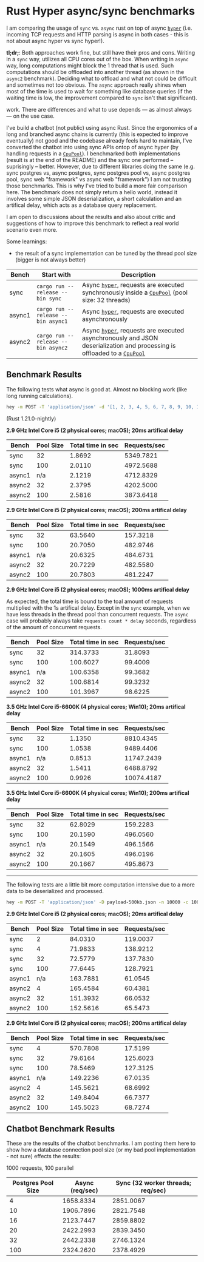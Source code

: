 # Rust Hyper async/sync benchmarks

I am comparing the usage of `sync` vs. `async` rust on top of async [`hyper`](https://github.com/hyperium/hyper) (i.e. incoming TCP requests and HTTP parsing is async in both cases - this is not about async hyper vs sync hyper!).

**tl;dr;**: Both approaches work fine, but still have their pros and cons. Writing in a `sync` way, utilizes all CPU cores out of the box. When writing in `async` way, long computations might block the 1 thread that is used. Such computations should be offloaded into another thread (as shown in the `async2` benchmark). Deciding what to offload and what not could be difficult and sometimes not too obvious. The `async` approach really shines when most of the time is used to wait for something like database queries (if the waiting time is low, the improvement compared to `sync` isn't that significant). 

work. There are differences and what to use depends — as almost always — on the use case.

I've build a chatbot (not public) using async Rust. Since the ergonomics of a long and branched async chains is currently (this is expected to improve eventually) not good and the codebase already feels hard to maintain, I've converted the chatbot into using sync APIs ontop of async hyper (by handling requests in a [`CpuPool`](https://github.com/alexcrichton/futures-rs)). I benchmarked both implementations (result is at the end of the README) and the sync one performed – suprisingly – better. However, due to different libraries doing the same (e.g. sync postgres vs, async postgres, sync postgres pool vs, async postgres pool, sync web "framework" vs async web "framework") I am not trusting those benchmarks. This is why I've tried to build a more fair comparison here. The benchmark does not simply return a hello world, instead it involves some simple JSON deserialization, a short calculation and an artifical delay, which acts as a database query replacement.

I am open to discussions about the results and also about critic and suggestions of how to improve this benchmark to reflect a real world scenario even more.

Some learnings:

- the result of a sync implementation can be tuned by the thread pool size (bigger is not always better)

| Bench | Start with | Description |
| --- | --- | --- |
| sync | `cargo run --release --bin sync` | Async [`hyper`](https://github.com/hyperium/hyper), requests are executed synchronously inside a [`CpuPool`](https://github.com/alexcrichton/futures-rs) (pool size: 32 threads) |
| async1 | `cargo run --release --bin async1` | Async [`hyper`](https://github.com/hyperium/hyper), requests are executed asynchronously |
| async2 | `cargo run --release --bin async2` | Async [`hyper`](https://github.com/hyperium/hyper), requests are executed asynchronously and JSON deserialization and processing is offloaded to a [`CpuPool`](https://github.com/alexcrichton/futures-rs) |

## Benchmark Results

The following tests what async is good at. Almost no blocking work (like long running calculations).

```bash
hey -m POST -T 'application/json' -d '[1, 2, 3, 4, 5, 6, 7, 8, 9, 10, 11, 12, 13, 14, 15, 16, 17, 18, 19, 20]' -n 10000 -c 100 http://127.0.0.1:3000/
```

(Rust 1.21.0-nightly)

**2.9 GHz Intel Core i5 (2 physical cores; macOS); 20ms artifical delay**

| Bench | Pool Size | Total time in sec | Requests/sec |
| --- | --- | --- | --- |
| sync | 32 | 1.8692 | 5349.7821 |
| sync | 100 | 2.0110 | 4972.5688 |
| async1 | n/a | 2.1219 | 4712.8329 |
| async2 | 32 | 2.3795 | 4202.5000 |
| async2 | 100 | 2.5816 | 3873.6418 |

**2.9 GHz Intel Core i5 (2 physical cores; macOS); 200ms artifical delay**

| Bench | Pool Size | Total time in sec | Requests/sec |
| --- | --- | --- | --- |
| sync | 32 | 63.5640 | 157.3218 |
| sync | 100 | 20.7050 | 482.9746 |
| async1 | n/a | 20.6325 | 484.6731 |
| async2 | 32 | 20.7229 | 482.5580 |
| async2 | 100 | 20.7803 | 481.2247 |

**2.9 GHz Intel Core i5 (2 physical cores; macOS); 1000ms artifical delay**

As expected, the total time is bound to the toal amount of requests multiplied with the 1s artifical delay. Except in the `sync` example, when we have less threads in the thread pool than concurrent requests. The `async` case will probably always take `requests count * delay` seconds, regardless of the amount of concurrent requests.

| Bench | Pool Size | Total time in sec | Requests/sec |
| --- | --- | --- | --- |
| sync | 32 | 314.3733 | 31.8093 |
| sync | 100 | 100.6027 | 99.4009 |
| async1 | n/a | 100.6358 | 99.3682 |
| async2 | 32 | 100.6814 | 99.3232 |
| async2 | 100 | 101.3967 | 98.6225 |

**3.5 GHz Intel Core i5-6600K (4 physical cores; Win10); 20ms artifical delay**

| Bench | Pool Size | Total time in sec | Requests/sec |
| --- | --- | --- | --- |
| sync | 32 | 1.1350 | 8810.4345 |
| sync | 100 |  1.0538 | 9489.4406 |
| async1 | n/a | 0.8513 | 11747.2439 |
| async2 | 32 | 1.5411 | 6488.8792 |
| async2 | 100 | 0.9926 | 10074.4187 |

**3.5 GHz Intel Core i5-6600K (4 physical cores; Win10); 200ms artifical delay**

| Bench | Pool Size | Total time in sec | Requests/sec |
| --- | --- | --- | --- |
| sync | 32 | 62.8029 | 159.2283 |
| sync | 100 | 20.1590 | 496.0560 |
| async1 | n/a | 20.1549 | 496.1566 |
| async2 | 32 | 20.1605 | 496.0196 |
| async2 | 100 | 20.1667 | 495.8673 |

---

The following tests are a little bit more computation intensive due to a more data to be deserialized and processed.

```bash
hey -m POST -T 'application/json' -D payload-500kb.json -n 10000 -c 100 http://127.0.0.1:3000/
```


**2.9 GHz Intel Core i5 (2 physical cores; macOS); 20ms artifical delay**

| Bench | Pool Size | Total time in sec | Requests/sec |
| --- | --- | --- | --- |
| sync | 2 | 84.0310 | 119.0037 |
| sync | 4 | 71.9833 | 138.9212 |
| sync | 32 | 72.5779 | 137.7830 |
| sync | 100 | 77.6445 | 128.7921 |
| async1 | n/a | 163.7881 | 61.0545 |
| async2 | 4 | 165.4584 | 60.4381 |
| async2 | 32 | 151.3932 | 66.0532 |
| async2 | 100 | 152.5616 | 65.5473 |

**2.9 GHz Intel Core i5 (2 physical cores; macOS); 200ms artifical delay**

| Bench | Pool Size | Total time in sec | Requests/sec |
| --- | --- | --- | --- |
| sync | 4 | 570.7808 | 17.5199 |
| sync | 32 | 79.6164 | 125.6023 |
| sync | 100 | 78.5469 | 127.3125 |
| async1 | n/a | 149.2236 | 67.0135 |
| async2 | 4 | 145.5621 | 68.6992 |
| async2 | 32 | 149.8404 | 66.7377 |
| async2 | 100 | 145.5023 | 68.7274 |

## Chatbot Benchmark Results

These are the results of the chatbot benchmarks. I am posting them here to show how a database connection pool size (or my bad pool implementation - not sure) effects the results:

1000 requests, 100 parallel

| Postgres Pool Size | Async (req/sec) | Sync (32 worker threads; req/sec) |
| --- | --- | --- |
| 4 | 1658.8334 | 2851.0067 |
| 10 | 1906.7896 | 2821.7548 |
| 16 | 2123.7447 | 2859.8802 |
| 20 | 2422.2993 | 2839.3450 |
| 32 | 2442.2338 | 2746.1324 |
| 100 | 2324.2620 | 2378.4929 |
